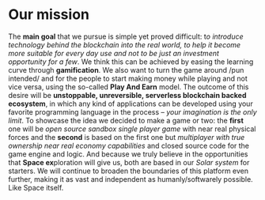 <!--

**Here are some ideas to get you started:**

🙋‍♀️ A short introduction - what is your organization all about?
🌈 Contribution guidelines - how can the community get involved?
👩‍💻 Useful resources - where can the community find your docs? Is there anything else the community should know?
🍿 Fun facts - what does your team eat for breakfast?
🧙 Remember, you can do mighty things with the power of [Markdown](https://docs.github.com/github/writing-on-github/getting-started-with-writing-and-formatting-on-github/basic-writing-and-formatting-syntax)
-->
# Our mission
The **main goal** that we pursue is simple yet proved difficult: t*o introduce technology behind the blockchain into the real world, to help it become more suitable for every day use and not to be just an investment opportunity for a few*. We think this can be achieved by easing the learning curve through **gamification**. We also want to turn the game around /pun intended/ and for the people to start making money while playing and not vice versa, using the so-called **Play And Earn** model.
The outcome of this desire will be **unstoppable, unreversible, serverless blockchain backed ecosystem**, in which any kind of applications can be developed using your favorite programming language in the process – *your imagination is the only limit*. To showcase the idea we decided to make a game or two: the **first** one will be *open source sandbox single player game* with near real physical forces and the **second** is based on the first one but *multiplayer with true ownership near real economy capabilities* and closed source code for the game engine and logic. And because we truly believe in the opportunities that **Space ex**ploration will give us, both are based in our *Solar system* for starters. We will continue to broaden the boundaries of this platform even further, making it as vast and independent as humanly/softwarely possible. Like Space itself.
